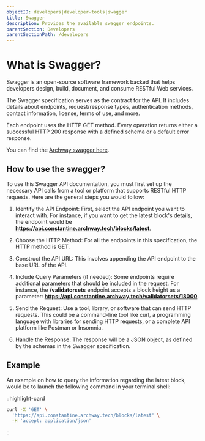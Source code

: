 ```yaml
---
objectID: developers|developer-tools|swagger
title: Swagger
description: Provides the available swagger endpoints.
parentSection: Developers
parentSectionPath: /developers
---
```


# What is Swagger?

Swagger is an open-source software framework backed that helps developers design, build, document, and consume RESTful Web services.

The Swagger specification serves as the contract for the API. It includes details about endpoints, request/response types, authentication methods, contact information, license, terms of use, and more.

Each endpoint uses the HTTP GET method. Every operation returns either a successful HTTP 200 response with a defined schema or a default error response.

You can find the <a href="https://api.constantine.archway.tech/swagger/" target="_blank" >Archway swagger here</a>.

## How to use the swagger?

To use this Swagger API documentation, you must first set up the necessary API calls from a tool or platform that supports RESTful HTTP requests. Here are the general steps you would follow:

1) Identify the API Endpoint: First, select the API endpoint you want to interact with. For instance, if you want to get the latest block's details, the endpoint would be **https://api.constantine.archway.tech/blocks/latest**.

2) Choose the HTTP Method: For all the endpoints in this specification, the HTTP method is GET.

3) Construct the API URL: This involves appending the API endpoint to the base URL of the API.

4) Include Query Parameters (if needed): Some endpoints require additional parameters that should be included in the request. For instance, the **/validatorsets** endpoint accepts a block height as a parameter: **https://api.constantine.archway.tech/validatorsets/18000**.

5) Send the Request: Use a tool, library, or software that can send HTTP requests. This could be a command-line tool like curl, a programming language with libraries for sending HTTP requests, or a complete API platform like Postman or Insomnia.

6) Handle the Response: The response will be a JSON object, as defined by the schemas in the Swagger specification. 


## Example

An example on how to query the information regarding the latest block, would be to launch the following command in your terminal shell:

::highlight-card

```bash
curl -X 'GET' \
  'https://api.constantine.archway.tech/blocks/latest' \
  -H 'accept: application/json'
```

::

